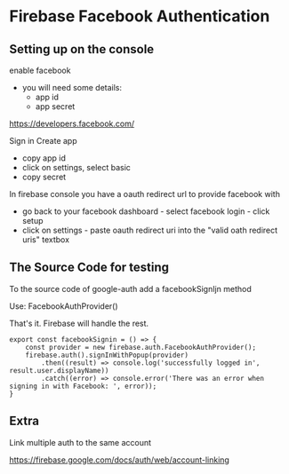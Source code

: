 # Firebase Facebook Authentication



## Setting up on the console

enable facebook
- you will need some details:
    - app id
    - app secret

https://developers.facebook.com/

Sign in 
Create app
- copy app id
- click on settings, select basic
- copy secret 

In firebase console you have a oauth redirect url to provide facebook with
- go back to your facebook dashboard - select facebook login - click setup
- click on settings - paste oauth redirect uri into the "valid oath redirect uris" textbox

## The Source Code for testing

To the source code of google-auth add a facebookSignIjn method

Use: FacebookAuthProvider()

That's it. Firebase will handle the rest.

```
export const facebookSignin = () => {
	const provider = new firebase.auth.FacebookAuthProvider();
	firebase.auth().signInWithPopup(provider) 
		.then((result) => console.log('successfully logged in', result.user.displayName))
		.catch((error) => console.error('There was an error when signing in with Facebook: ', error));
}
```

## Extra 

Link multiple auth to the same account

https://firebase.google.com/docs/auth/web/account-linking
